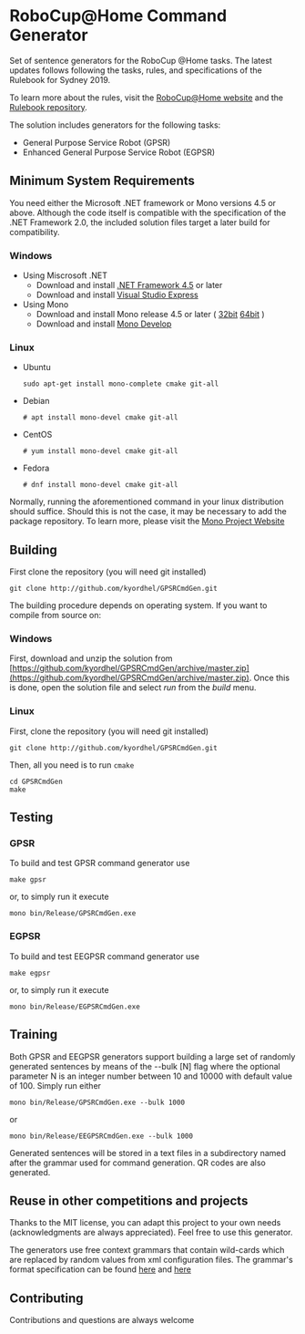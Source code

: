 RoboCup@Home Command Generator
==============================

Set of sentence generators for the RoboCup @Home tasks.
The latest updates follows following the tasks, rules, and specifications of the Rulebook for Sydney 2019.

To learn more about the rules, visit the [RoboCup@Home website](http://athome.robocup.org) and the [Rulebook repository](https://github.com/RoboCupAtHome/RuleBook/).

The solution includes generators for the following tasks:
- General Purpose Service Robot (GPSR)
- Enhanced General Purpose Service Robot (EGPSR)


## Minimum System Requirements
You need either the Microsoft .NET framework or Mono versions 4.5 or above.
Although the code itself is compatible with the specification of the .NET Framework 2.0, the included solution files target a later build for compatibility.

### Windows

 - Using Miscrosoft .NET
    - Download and install [.NET Framework 4.5](https://www.microsoft.com/en-us/download/details.aspx?id=42642) or later
    - Download and install [Visual Studio Express](https://visualstudio.microsoft.com/vs/express/)
- Using Mono
    - Download and install Mono release 4.5 or later ( [32bit](https://download.mono-project.com/archive/4.8.0/windows-installer/mono-4.8.0.495-gtksharp-2.12.42-win32-1.msi) [64bit](https://download.mono-project.com/archive/4.8.0/windows-installer/mono-4.8.0.495-x64-1.msi) )
    - Download and install [Mono Develop](http://www.monodevelop.com/download/)

### Linux

- Ubuntu

    `sudo apt-get install mono-complete cmake git-all`

- Debian

    `# apt install mono-devel cmake git-all`

- CentOS

    `# yum install mono-devel cmake git-all`

- Fedora

    `# dnf install mono-devel cmake git-all`

Normally, running the aforementioned command in your linux distribution should suffice.
Should this is not the case, it may be necessary to add the package repository.
To learn more, please visit the [Mono Project Website](https://www.mono-project.com/download/stable/)

## Building
First clone the repository (you will need git installed)

    git clone http://github.com/kyordhel/GPSRCmdGen.git

The building procedure depends on operating system.
If you want to compile from source on:

### Windows
First, download and unzip the solution from [https://github.com/kyordhel/GPSRCmdGen/archive/master.zip](https://github.com/kyordhel/GPSRCmdGen/archive/master.zip).
Once this is done, open the solution file and select *run* from the *build* menu.

### Linux
First, clone the repository (you will need git installed)

    git clone http://github.com/kyordhel/GPSRCmdGen.git

Then, all you need is to run `cmake`

    cd GPSRCmdGen
    make

## Testing

### GPSR
To build and test GPSR command generator use

    make gpsr
or, to simply run it execute

    mono bin/Release/GPSRCmdGen.exe

### EGPSR
To build and test EEGPSR command generator use

    make egpsr
or, to simply run it execute

    mono bin/Release/EGPSRCmdGen.exe

## Training
Both GPSR and EEGPSR generators support building a large set of randomly generated sentences by means of the --bulk [N] flag where the optional parameter N is an integer number between 10 and 10000 with default value of 100. Simply run either

    mono bin/Release/GPSRCmdGen.exe --bulk 1000
or

    mono bin/Release/EEGPSRCmdGen.exe --bulk 1000
Generated sentences will be stored in a text files in a subdirectory named after the grammar used for command generation. QR codes are also generated.


## Reuse in other competitions and projects
Thanks to the MIT license, you can adapt this project to your own needs (acknowledgments are always appreciated). Feel free to use this generator.

The generators use free context grammars that contain wild-cards which are replaced by random values from xml configuration files. The grammar's format specification can be found [here](https://github.com/kyordhel/GPSRCmdGen/wiki/Grammar-Format-Specification) and [here](https://github.com/kyordhel/GPSRCmdGen/blob/master/CommonFiles/FormatSpecification.txt)


## Contributing
Contributions and questions are always welcome
